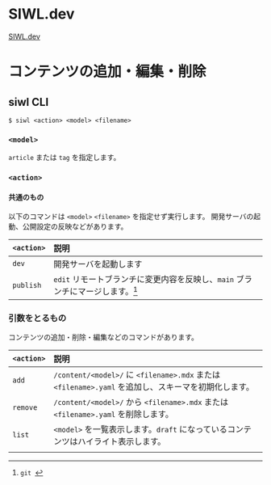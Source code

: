 # SIWL.dev

[SIWL.dev](/public/siwl-logo.svg)

# コンテンツの追加・編集・削除

## siwl CLI

```bash:usage
$ siwl <action> <model> <filename>
```

### `<model>`

`article` または `tag` を指定します。

### `<action>`

#### 共通のもの

以下のコマンドは `<model>` `<filename>` を指定せず実行します。
開発サーバの起動、公開設定の反映などがあります。

| `<action>` | 説明                                                                           |
| :--------- | :----------------------------------------------------------------------------- |
| `dev`      | 開発サーバを起動します                                                         |
| `publish`  | `edit` リモートブランチに変更内容を反映し、`main` ブランチにマージします。[^1] |

[^1]: `git `

### 引数をとるもの

コンテンツの追加・削除・編集などのコマンドがあります。

| `<action>` | 説明                                                                                                |
| :--------- | :-------------------------------------------------------------------------------------------------- |
| `add`      | `/content/<model>/` に `<filename>.mdx` または `<filename>.yaml` を追加し、スキーマを初期化します。 |
| `remove`   | `/content/<model>/` から `<filename>.mdx` または `<filename>.yaml` を削除します。                   |
| `list`     | `<model>` を一覧表示します。`draft` になっているコンテンツはハイライト表示します。                  |
|            |                                                                                                     |
